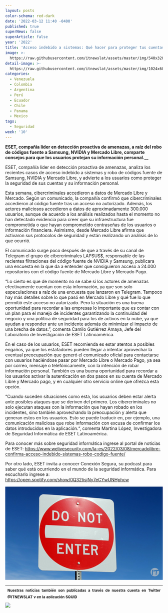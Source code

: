 ```yaml
---
layout: posts
color-schema: red-dark
date: '2022-03-12 11:40 -0400'
published: true
superNews: false
superArticle: false
year: '2022'
title: 'Acceso indebido a sistemas: Qué hacer para proteger tus cuentas'
image: >-
  https://raw.githubusercontent.com/itnewslat/assets/master/img/540x320/No-pase-p.jpg
detail-image: >-
  https://raw.githubusercontent.com/itnewslat/assets/master/img/1024x680/No-pase-g.jpg
categories:
  - Venezuela
  - Colombia
  - Argentina
  - Perú
  - Ecuador
  - Chile
  - Panama
  - Mexico
tags:
  - Seguridad
week: '10'
---
```

**ESET, compañía líder en detección proactiva de amenazas, a raíz del robo de códigos fuente a Samsung, NVIDIA y Mercado Libre, comparte consejos para que los usuarios protejan su información personal.**__
 
ESET, compañía líder en detección proactiva de amenazas, analiza los recientes casos de acceso indebido a sistemas y robo de códigos fuente de Samsung, NVIDIA y Mercado Libre, y advierte a los usuarios como proteger la seguridad de sus cuentas y su información personal.

Esta semana, cibercriminales accedieron a datos de Mercado Libre y Mercado. Según un comunicado, la compañía confirmó que cibercriminales accedieron al código fuente tras un acceso no autorizado. Además, los actores maliciosos accedieron a datos de aproximadamente 300.000 usuarios, aunque de acuerdo a los análisis realizados hasta el momento no han detectado evidencia para creer que su infraestructura fue comprometida o que hayan comprometido contraseñas de los usuarios o información financiera. Asimismo, desde Mercado Libre afirma que activaron sus protocolos de seguridad y están realizando un análisis de lo que ocurrió.

El comunicado surge poco después de que a través de su canal de Telegram el grupo de cibercriminales LAPSUS$, responsable de las recientes filtraciones del código fuente de NVIDIA y Samsung, publicara una encuesta en la que da a entender que consiguieron acceso a 24.000 repositorios con el código fuente de Mercado Libre y Mercado Pago.

“Lo cierto es que de momento no se sabe si los actores de amenazas efectivamente cuentan con esta información, ya que son solo especulaciones a raíz de una encuesta que lanzaron en Telegram. Tampoco hay más detalles sobre lo que pasó en Mercado Libre y qué fue lo que permitió este acceso no autorizado. Pero la situación es una buena oportunidad para recordar a las empresas lo importante que es contar con un plan para el manejo de incidentes garantizando la continuidad del negocio y una política de seguridad para los de activos en la nube, ya que ayudan a responder ante un incidente además de minimizar el impacto de una brecha de datos.”, comenta Camilo Gutiérrez Amaya, Jefe del Laboratorio de Investigación de ESET Latinoamérica.

En el caso de los usuarios, ESET recomienda es estar atentos a posibles engaños, ya que los estafadores pueden llegar a intentar aprovechar la eventual preocupación que generó el comunicado oficial para contactarse con usuarios haciéndose pasar por Mercado Libre o Mercado Pago, ya sea por correo, mensaje o telefónicamente, con la intención de robar información personal. También es una buena oportunidad para recordar a los usuarios activar la autenticación en dos pasos en su cuenta de Mercado Libre y Mercado pago, y en cualquier otro servicio online que ofrezca esta opción.

“Cuando suceden situaciones como esta, los usuarios deben estar alerta ante posibles ataques que se deriven del primero. Los cibercriminales no solo ejecutan ataques con la información que hayan robado en los incidentes, sino también aprovechando la preocupación y alerta que generan estos en los usuarios. Esto se puede traducir en, por ejemplo, una comunicación maliciosa que robe información con excusa de confirmar los datos introducidos en la aplicación.“, comenta Martina López, Investigadora de Seguridad Informática de ESET Latinoamérica.

Para conocer más sobre seguridad informática ingrese al portal de noticias de ESET: https://www.welivesecurity.com/la-es/2022/03/08/mercadolibre-confirma-acceso-indebido-sistemas-robo-codigo-fuente/

Por otro lado, ESET invita a conocer Conexión Segura, su podcast para saber qué está ocurriendo en el mundo de la seguridad informática. Para escucharlo ingrese a: https://open.spotify.com/show/0Q32tisjNy7eCYwUNHphcw

![](https://raw.githubusercontent.com/itnewslat/assets/master/img/540x320/No-pase-p.jpg)

<table style="height: 42px;" width="569">
<tbody>
<tr>
<td style="text-align: justify;"><sub><strong>Nuestras noticias también son publicadas a través de nuestra cuenta en Twitter <a href="https://twitter.com/itnewslat?lang=es">@ITNEWSLAT</a> y en la aplicación <a href="https://squidapp.co/en/">SQUID</a></strong></sub></td>
</tr>
</tbody>
</table>

<img src="https://tracker.metricool.com/c3po.jpg?hash=56f88a41e39ab42c063cc51676587a04"/>


